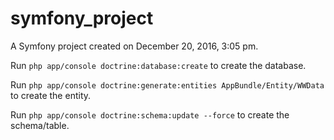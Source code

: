 symfony_project
===============

A Symfony project created on December 20, 2016, 3:05 pm.

Run `php app/console doctrine:database:create` to create the database.

Run `php app/console doctrine:generate:entities AppBundle/Entity/WWData` to create the entity.

Run `php app/console doctrine:schema:update --force` to create the schema/table.